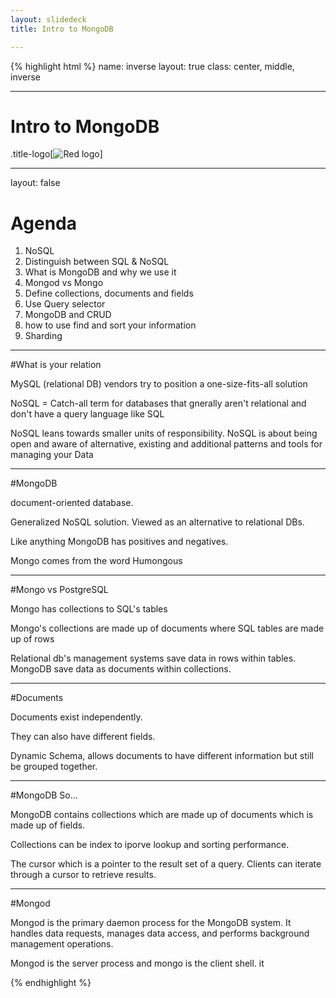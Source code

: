 ```yaml
---
layout: slidedeck
title: Intro to MongoDB

---
```


{% highlight html %}
name: inverse
layout: true
class: center, middle, inverse

---
# Intro to MongoDB

.title-logo[![Red logo](/public/img/red-logo-white.svg)]

---
layout: false

# Agenda

1. NoSQL
2. Distinguish between SQL & NoSQL 
2. What is MongoDB and why we use it
3. Mongod vs Mongo
4. Define collections, documents and fields
5. Use Query selector
6. MongoDB and CRUD
7. how to use find and sort your information
8. Sharding

---

#What is your relation

MySQL (relational DB) vendors try to position a one-size-fits-all solution

NoSQL = Catch-all term for databases that gnerally aren't relational and don't have a query language like SQL

NoSQL leans towards smaller units of responsibility. NoSQL is about being open and aware of alternative, existing and additional patterns and tools for managing your Data

---

#MongoDB

document-oriented database.

Generalized NoSQL solution. Viewed as an alternative to relational DBs. 

Like anything MongoDB has positives and negatives.

Mongo comes from the word Humongous

---

#Mongo vs PostgreSQL

Mongo has collections to SQL's tables

Mongo's collections are made up of documents where SQL tables are made up of rows

Relational db's management systems save data in rows within tables. MongoDB save data as documents within collections.

---

#Documents

Documents exist independently. 

They can also have different fields. 

Dynamic Schema, allows documents to have different information but still be grouped together. 

---

#MongoDB
So...

MongoDB contains collections which are made up of documents which is made up of fields. 

Collections can be index to iporve lookup and sorting performance. 

The cursor which is a pointer to the result set of a query. Clients can iterate through a cursor to retrieve results.

---

#Mongod

Mongod is the primary daemon process for the MongoDB system. It handles data requests, manages data access, and performs background management operations.

Mongod is the server process and mongo is the client shell. it

{% endhighlight %}
